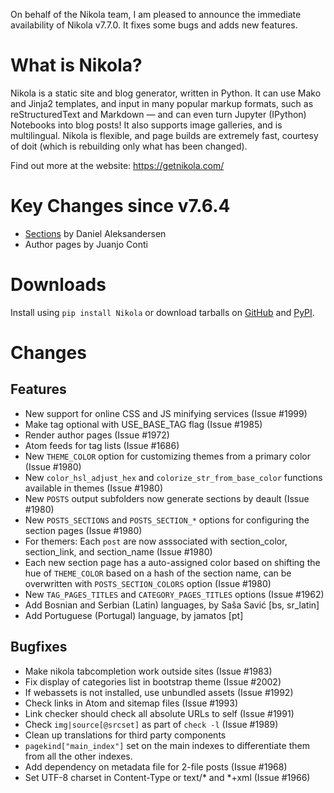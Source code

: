 <!-- 
.. title: Nikola v7.7.0 is out!
.. slug: nikola-v770-is-out
.. date: 2015-09-03 16:10:58 UTC
.. tags: nikola, planet, python, programming, release
.. category: 
.. link: 
.. description: 
.. type: text
-->

On behalf of the Nikola team, I am pleased to announce the immediate availability of Nikola v7.7.0. It fixes some bugs and adds new features.

What is Nikola?
===============

Nikola is a static site and blog generator, written in Python.
It can use Mako and Jinja2 templates, and input in many popular markup formats, such as reStructuredText and Markdown — and can even turn Jupyter (IPython) Notebooks into blog posts! It also supports image galleries, and is multilingual. Nikola is flexible, and page builds are extremely fast, courtesy of doit (which is rebuilding only what has been changed).

Find out more at the website: https://getnikola.com/

Key Changes since v7.6.4
========================

* [Sections](https://getnikola.com/blog/new-feature-in-nikola-sections.html) by Daniel Aleksandersen
* Author pages by Juanjo Conti

Downloads
=========

Install using `pip install Nikola` or download tarballs on [GitHub][] and [PyPI][].

[GitHub]: https://github.com/getnikola/nikola/releases/tag/v7.7.0
[PyPI]: https://pypi.python.org/pypi/Nikola/7.7.0

Changes
=======

Features
--------

* New support for online CSS and JS minifying services (Issue #1999)
* Make <base> tag optional with USE_BASE_TAG flag (Issue #1985)
* Render author pages (Issue #1972)
* Atom feeds for tag lists (Issue #1686)
* New ``THEME_COLOR`` option for customizing themes from a primary color
  (Issue #1980)
* New ``color_hsl_adjust_hex`` and ``colorize_str_from_base_color``
  functions available in themes (Issue #1980)
* New ``POSTS`` output subfolders now generate sections by deault
  (Issue #1980)
* New ``POSTS_SECTIONS`` and ``POSTS_SECTION_*`` options for
  configuring the section pages (Issue #1980)
* For themers: Each ``post`` are now asssociated with section_color,
  section_link, and section_name (Issue #1980)
* Each new section page has a auto-assigned color based on shifting
  the hue of ``THEME_COLOR`` based on a hash of the section name,
  can be overwritten with ``POSTS_SECTION_COLORS`` option (Issue #1980)
* New ``TAG_PAGES_TITLES`` and ``CATEGORY_PAGES_TITLES`` options
  (Issue #1962)
* Add Bosnian and Serbian (Latin) languages, by Saša Savić [bs, sr_latin]
* Add Portuguese (Portugal) language, by jamatos [pt]

Bugfixes
--------

* Make nikola tabcompletion work outside sites (Issue #1983)
* Fix display of categories list in bootstrap theme (Issue #2002)
* If webassets is not installed, use unbundled assets (Issue #1992)
* Check links in Atom and sitemap files (Issue #1993) 
* Link checker should check all absolute URLs to self (Issue #1991) 
* Check ``img|source[@srcset]`` as part of ``check -l``  (Issue #1989)
* Clean up translations for third party components
* ``pagekind["main_index"]`` set on the main indexes to differentiate
  them from all the other indexes.
* Add dependency on metadata file for 2-file posts (Issue #1968)
* Set UTF-8 charset in Content-Type or text/* and *+xml (Issue #1966)

